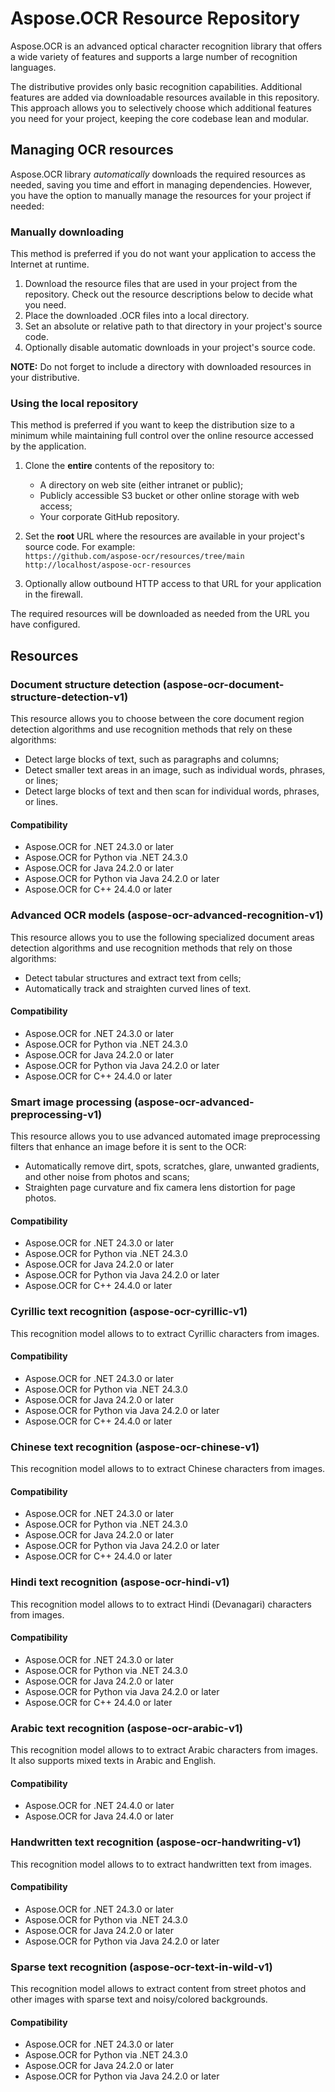 # Aspose.OCR Resource Repository

Aspose.OCR is an advanced optical character recognition library that offers a wide variety of features and supports a large number of recognition languages.

The distributive provides only basic recognition capabilities. Additional features are added via downloadable resources available in this repository. This approach allows you to selectively choose which additional features you need for your project, keeping the core codebase lean and modular.

## Managing OCR resources

Aspose.OCR library _automatically_ downloads the required resources as needed, saving you time and effort in managing dependencies. However, you have the option to manually manage the resources for your project if needed:

### Manually downloading

This method is preferred if you do not want your application to access the Internet at runtime.

1. Download the resource files that are used in your project from the repository. Check out the resource descriptions below to decide what you need.
2. Place the downloaded .OCR files into a local directory.
3. Set an absolute or relative path to that directory in your project's source code.
4. Optionally disable automatic downloads in your project's source code.

**NOTE:** Do not forget to include a directory with downloaded resources in your distributive.

### Using the local repository

This method is preferred if you want to keep the distribution size to a minimum while maintaining full control over the online resource accessed by the application.

1. Clone the **entire** contents of the repository to:

    - A directory on web site (either intranet or public);
    - Publicly accessible S3 bucket or other online storage with web access;
    - Your corporate GitHub repository.

2. Set the **root** URL where the resources are available in your project's source code. For example:  
   `https://github.com/aspose-ocr/resources/tree/main`  
   `http://localhost/aspose-ocr-resources`

3. Optionally allow outbound HTTP access to that URL for your application in the firewall.

The required resources will be downloaded as needed from the URL you have configured.

## Resources

### Document structure detection (aspose-ocr-document-structure-detection-v1)

This resource allows you to choose between the core document region detection algorithms and use recognition methods that rely on these algorithms:

- Detect large blocks of text, such as paragraphs and columns;
- Detect smaller text areas in an image, such as individual words, phrases, or lines;
- Detect large blocks of text and then scan for individual words, phrases, or lines.

#### Compatibility

- Aspose.OCR for .NET 24.3.0 or later
- Aspose.OCR for Python via .NET 24.3.0
- Aspose.OCR for Java 24.2.0 or later
- Aspose.OCR for Python via Java 24.2.0 or later
- Aspose.OCR for C++ 24.4.0 or later

### Advanced OCR models (aspose-ocr-advanced-recognition-v1)

This resource allows you to use the following specialized document areas detection algorithms and use recognition methods that rely on those algorithms:

- Detect tabular structures and extract text from cells;
- Automatically track and straighten curved lines of text.

#### Compatibility

- Aspose.OCR for .NET 24.3.0 or later
- Aspose.OCR for Python via .NET 24.3.0
- Aspose.OCR for Java 24.2.0 or later
- Aspose.OCR for Python via Java 24.2.0 or later
- Aspose.OCR for C++ 24.4.0 or later

### Smart image processing (aspose-ocr-advanced-preprocessing-v1)

This resource allows you to use advanced automated image preprocessing filters that enhance an image before it is sent to the OCR:

- Automatically remove dirt, spots, scratches, glare, unwanted gradients, and other noise from photos and scans;
- Straighten page curvature and fix camera lens distortion for page photos.

#### Compatibility

- Aspose.OCR for .NET 24.3.0 or later
- Aspose.OCR for Python via .NET 24.3.0
- Aspose.OCR for Java 24.2.0 or later
- Aspose.OCR for Python via Java 24.2.0 or later
- Aspose.OCR for C++ 24.4.0 or later

### Cyrillic text recognition (aspose-ocr-cyrillic-v1)

This recognition model allows to to extract Cyrillic characters from images.

#### Compatibility

- Aspose.OCR for .NET 24.3.0 or later
- Aspose.OCR for Python via .NET 24.3.0
- Aspose.OCR for Java 24.2.0 or later
- Aspose.OCR for Python via Java 24.2.0 or later
- Aspose.OCR for C++ 24.4.0 or later

### Chinese text recognition (aspose-ocr-chinese-v1)

This recognition model allows to to extract Chinese characters from images.

#### Compatibility

- Aspose.OCR for .NET 24.3.0 or later
- Aspose.OCR for Python via .NET 24.3.0
- Aspose.OCR for Java 24.2.0 or later
- Aspose.OCR for Python via Java 24.2.0 or later
- Aspose.OCR for C++ 24.4.0 or later

### Hindi text recognition (aspose-ocr-hindi-v1)

This recognition model allows to to extract Hindi (Devanagari) characters from images.

#### Compatibility

- Aspose.OCR for .NET 24.3.0 or later
- Aspose.OCR for Python via .NET 24.3.0
- Aspose.OCR for Java 24.2.0 or later
- Aspose.OCR for Python via Java 24.2.0 or later
- Aspose.OCR for C++ 24.4.0 or later

### Arabic text recognition (aspose-ocr-arabic-v1)

This recognition model allows to to extract Arabic characters from images. It also supports mixed texts in Arabic and English.

#### Compatibility

- Aspose.OCR for .NET 24.4.0 or later
- Aspose.OCR for Java 24.4.0 or later

### Handwritten text recognition (aspose-ocr-handwriting-v1)

This recognition model allows to to extract handwritten text from images.

#### Compatibility

- Aspose.OCR for .NET 24.3.0 or later
- Aspose.OCR for Python via .NET 24.3.0
- Aspose.OCR for Java 24.2.0 or later
- Aspose.OCR for Python via Java 24.2.0 or later

### Sparse text recognition (aspose-ocr-text-in-wild-v1)

This recognition model allows to extract content from street photos and other images with sparse text and noisy/colored backgrounds.

#### Compatibility

- Aspose.OCR for .NET 24.3.0 or later
- Aspose.OCR for Python via .NET 24.3.0
- Aspose.OCR for Java 24.2.0 or later
- Aspose.OCR for Python via Java 24.2.0 or later
